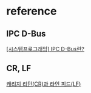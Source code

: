 # reference 

## IPC D-Bus 

[[시스템프로그래밍] IPC D-Bus란?](https://12bme.tistory.com/282)  

## CR, LF

[캐리지 리턴(CR)과 라인 피드(LF)](https://12bme.tistory.com/265)  

